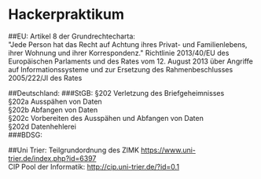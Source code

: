 # Hackerpraktikum
##EU:
Artikel 8 der Grundrechtecharta:  
"Jede Person hat das Recht auf Achtung ihres Privat- und Familienlebens, ihrer Wohnung und ihrer Korrespondenz."
Richtlinie 2013/40/EU des Europäischen Parlaments und des Rates vom 12. August 2013 über Angriffe auf Informationssysteme und zur Ersetzung des Rahmenbeschlusses 2005/222/JI des Rates  

##Deutschland:
###StGB:
§202 Verletzung des Briefgeheimnisses  
§202a Ausspähen von Daten  
§202b Abfangen von Daten  
§202c Vorbereiten des Ausspähen und Abfangen von Daten  
§202d Datenhehlerei  
###BDSG:

##Uni Trier:
Teilgrundordnung des ZIMK https://www.uni-trier.de/index.php?id=6397  
CIP Pool der Informatik: http://cip.uni-trier.de/?id=0.1
